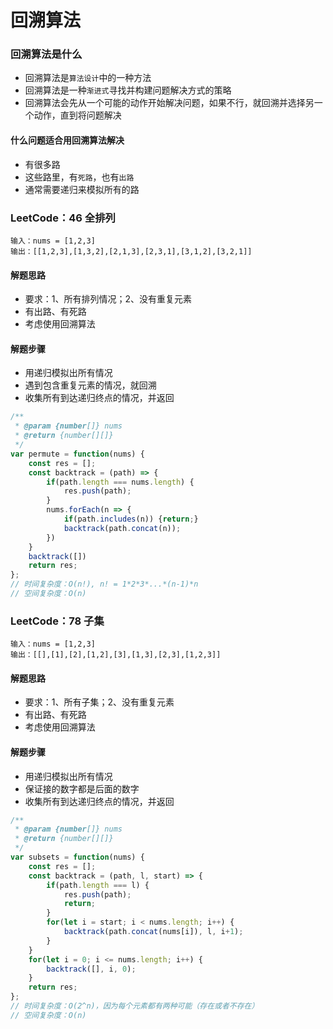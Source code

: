 # 回溯算法

### 回溯算法是什么
- 回溯算法是`算法设计`中的一种方法
- 回溯算法是一种`渐进式`寻找并构建问题解决方式的策略
- 回溯算法会先从一个可能的动作开始解决问题，如果不行，就回溯并选择另一个动作，直到将问题解决

#### 什么问题适合用回溯算法解决
- 有很多路
- 这些路里，有`死路`，也有`出路`
- 通常需要递归来模拟所有的路

### LeetCode：46 全排列
```
输入：nums = [1,2,3]
输出：[[1,2,3],[1,3,2],[2,1,3],[2,3,1],[3,1,2],[3,2,1]]
```

#### 解题思路
- 要求：1、所有排列情况；2、没有重复元素
- 有出路、有死路
- 考虑使用回溯算法

#### 解题步骤
- 用递归模拟出所有情况
- 遇到包含重复元素的情况，就回溯
- 收集所有到达递归终点的情况，并返回

```javascript
/**
 * @param {number[]} nums
 * @return {number[][]}
 */
var permute = function(nums) {
    const res = [];
    const backtrack = (path) => {
        if(path.length === nums.length) {
            res.push(path);
        }
        nums.forEach(n => {
            if(path.includes(n)) {return;}
            backtrack(path.concat(n));
        })
    }
    backtrack([])
    return res;
};
// 时间复杂度：O(n!), n! = 1*2*3*...*(n-1)*n
// 空间复杂度：O(n)
```

### LeetCode：78 子集
```
输入：nums = [1,2,3]
输出：[[],[1],[2],[1,2],[3],[1,3],[2,3],[1,2,3]]
```

#### 解题思路
- 要求：1、所有子集；2、没有重复元素
- 有出路、有死路
- 考虑使用回溯算法

#### 解题步骤
- 用递归模拟出所有情况
- 保证接的数字都是后面的数字
- 收集所有到达递归终点的情况，并返回

```javascript
/**
 * @param {number[]} nums
 * @return {number[][]}
 */
var subsets = function(nums) {
    const res = [];
    const backtrack = (path, l, start) => {
        if(path.length === l) {
            res.push(path);
            return;
        }
        for(let i = start; i < nums.length; i++) {
            backtrack(path.concat(nums[i]), l, i+1);
        }
    }
    for(let i = 0; i <= nums.length; i++) {
        backtrack([], i, 0);
    }
    return res;
};
// 时间复杂度：O(2^n)，因为每个元素都有两种可能（存在或者不存在）
// 空间复杂度：O(n)
```